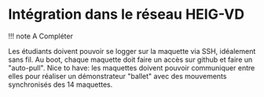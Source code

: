 # Intégration dans le réseau HEIG-VD
!!! note
    A Compléter

Les étudiants doivent pouvoir se logger sur la maquette via SSH, idéalement sans fil.
Au boot, chaque maquette doit faire un accès sur github et faire un "auto-pull".
Nice to have: les maquettes doivent pouvoir communiquer entre elles pour réaliser un démonstrateur "ballet" avec des mouvements synchronisés des 14 maquettes.